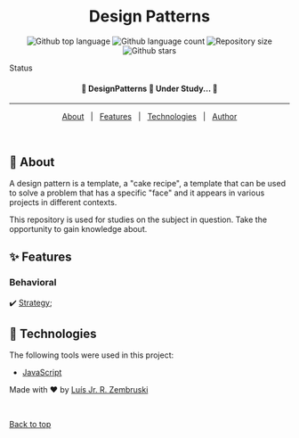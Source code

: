 <h1 align="center">Design Patterns</h1>

<p align="center">
  <img alt="Github top language" src="https://img.shields.io/github/languages/top/luis-jr-zembruski/designpatterns?color=56BEB8">

  <img alt="Github language count" src="https://img.shields.io/github/languages/count/luis-jr-zembruski/designpatterns?color=56BEB8">

  <img alt="Repository size" src="https://img.shields.io/github/repo-size/luis-jr-zembruski/designpatterns?color=56BEB8">

  <img alt="Github stars" src="https://img.shields.io/github/stars/luis-jr-zembruski/designpatterns?color=56BEB8" />
</p>

Status

<h4 align="center">
	🚧  DesignPatterns 🚀 Under Study...  🚧
</h4>

<hr>

<p align="center">
  <a href="#dart-about">About</a> &#xa0; | &#xa0; 
  <a href="#sparkles-features">Features</a> &#xa0; | &#xa0;
  <a href="#rocket-technologies">Technologies</a> &#xa0; | &#xa0;
  <a href="https://github.com/luis-jr-zembruski" target="_blank">Author</a>
</p>

<br>

## :dart: About

A design pattern is a template, a "cake recipe", a template that can be used to solve a problem that has a specific "face" and it appears in various projects in different contexts.

This repository is used for studies on the subject in question. Take the opportunity to gain knowledge about.

## :sparkles: Features

### Behavioral

:heavy_check_mark: <a href="https://github.com/luis-jr-zembruski/DesignPatterns/tree/master/Behavioral/Strategy">Strategy</a>;

## :rocket: Technologies

The following tools were used in this project:

- [JavaScript](https://developer.mozilla.org/pt-BR/docs/Web/JavaScript)

Made with :heart: by <a href="https://github.com/luis-jr-zembruski" target="_blank">Luís Jr. R. Zembruski</a>

&#xa0;

<a href="#top">Back to top</a>
